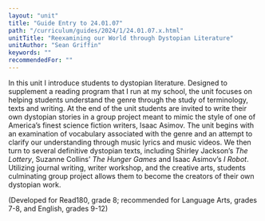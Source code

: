 ```yaml
---
layout: "unit"
title: "Guide Entry to 24.01.07"
path: "/curriculum/guides/2024/1/24.01.07.x.html"
unitTitle: "Reexamining our World through Dystopian Literature"
unitAuthor: "Sean Griffin"
keywords: ""
recommendedFor: ""
---
```

<main>
        <p>In this unit I introduce students to dystopian literature. Designed to supplement a reading program that I run at my school, the unit focuses on helping students understand the genre through the study of terminology, texts and writing. At the end of the unit students are invited to write their own dystopian stories in a group project meant to mimic the style of one of America&rsquo;s finest science fiction writers, Isaac Asimov. The unit begins with an examination of vocabulary associated with the genre and an attempt to clarify our understanding through music lyrics and music videos. We then turn to several definitive dystopian texts, including Shirley Jackson&rsquo;s <em>The Lottery</em>, Suzanne Collins&rsquo; <em>The Hunger Games</em> and Isaac Asimov&rsquo;s <em>I Robot</em>. Utilizing journal writing, writer workshop, and the creative arts, students culminating group project allows them to become the creators of their own dystopian work.</p>
        <p>(Developed for Read180, grade 8; recommended for Language Arts, grades 7-8, and English, grades 9-12)</p>
</main>

